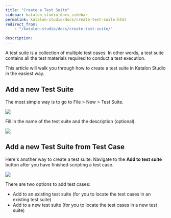 ```yaml
---
title: "Create a Test Suite" 
sidebar: katalon_studio_docs_sidebar
permalink: katalon-studio/docs/create-test-suite.html 
redirect_from:
    - "/katalon-studio/docs/create-test-suite/"

description: 
---
```

A test suite is a collection of multiple test cases. In other words, a test suite contains all the test materials required to conduct a test execution. 

This article will walk you through how to create a test suite in Katalon Studio in the easiest way. 

Add a new Test Suite
-----------------------------------------

The most simple way is to go to File > New > Test Suite.

![](../../images/katalon-studio/docs/create-test-suite/test-suite-1.png)

Fill in the name of the test suite and the description (optional).

![](../../images/katalon-studio/docs/create-test-suite/New-test-suite-window.png)

Add a new Test Suite from Test Case
-----------------------------------------
Here's another way to create a test suite: Navigate to the **Add to test suite** button after you have finished scripting a test case.

![](../../images/katalon-studio/docs/create-test-suite/Test-suite-2.png)

There are two options to add test cases: 
- Add to an existing test suite (for you to locate the test cases in an existing test suite)
- Add to a new test suite (for you to locate the test cases in a new test suite)




